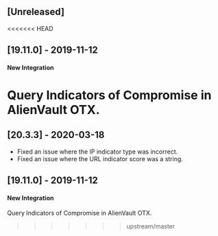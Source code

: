 ## [Unreleased]


<<<<<<< HEAD
## [19.11.0] - 2019-11-12
#### New Integration
Query Indicators of Compromise in AlienVault OTX.
=======
## [20.3.3] - 2020-03-18
 - Fixed an issue where the IP indicator type was incorrect.
 - Fixed an issue where the URL indicator score was a string.

## [19.11.0] - 2019-11-12
#### New Integration
Query Indicators of Compromise in AlienVault OTX.
>>>>>>> upstream/master
